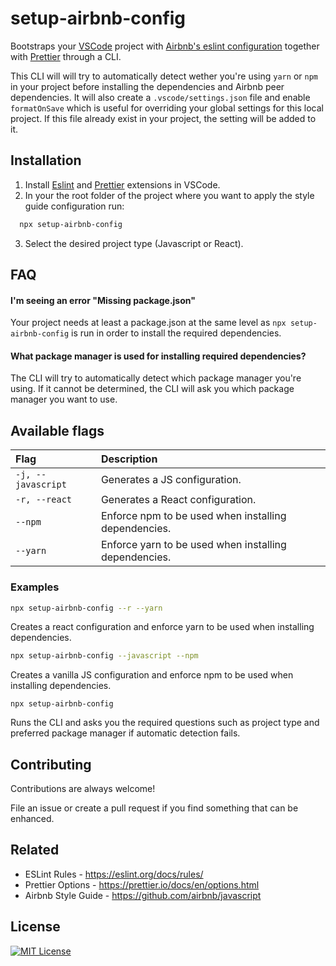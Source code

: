 # setup-airbnb-config

Bootstraps your [VSCode](https://code.visualstudio.com/) project with [Airbnb's eslint configuration](https://www.npmjs.com/package/eslint-config-airbnb) together with [Prettier](https://prettier.io/) through a CLI.

This CLI will will try to automatically detect wether you're using `yarn` or `npm` in your project before installing the dependencies and Airbnb peer dependencies. It will also create a `.vscode/settings.json` file and enable `formatOnSave` which is useful for overriding your global settings for this local project. If this file already exist in your project, the setting will be added to it.

## Installation

1. Install [Eslint](https://marketplace.visualstudio.com/items?itemName=dbaeumer.vscode-eslint) and [Prettier](https://marketplace.visualstudio.com/items?itemName=esbenp.prettier-vscode) extensions in VSCode.
2. In your the root folder of the project where you want to apply the style guide configuration run:

```bash
  npx setup-airbnb-config
```

3. Select the desired project type (Javascript or React).

## FAQ

#### I'm seeing an error "Missing package.json"

Your project needs at least a package.json at the same level as `npx setup-airbnb-config` is run in order to install the required dependencies.

#### What package manager is used for installing required dependencies?

The CLI will try to automatically detect which package manager you're using. If it cannot be determined, the CLI will ask you which package manager you want to use.

## Available flags

| Flag               | Description                                           |
| :----------------- | :---------------------------------------------------- |
| `-j, --javascript` | Generates a JS configuration.                         |
| `-r, --react`      | Generates a React configuration.                      |
| `--npm`            | Enforce npm to be used when installing dependencies.  |
| `--yarn`           | Enforce yarn to be used when installing dependencies. |

### Examples

```bash
npx setup-airbnb-config --r --yarn
```

Creates a react configuration and enforce yarn to be used when installing dependencies.

```bash
npx setup-airbnb-config --javascript --npm
```

Creates a vanilla JS configuration and enforce npm to be used when installing dependencies.

```
npx setup-airbnb-config
```

Runs the CLI and asks you the required questions such as project type and preferred package manager if automatic detection fails.

## Contributing

Contributions are always welcome!

File an issue or create a pull request if you find something that can be enhanced.

## Related

- ESLint Rules - https://eslint.org/docs/rules/
- Prettier Options - https://prettier.io/docs/en/options.html
- Airbnb Style Guide - https://github.com/airbnb/javascript

## License

[![MIT License](https://img.shields.io/github/license/christopherafbjur/setup-airbnb-config)](https://github.com/christopherafbjur/setup-airbnb-config/blob/main/LICENSE)
